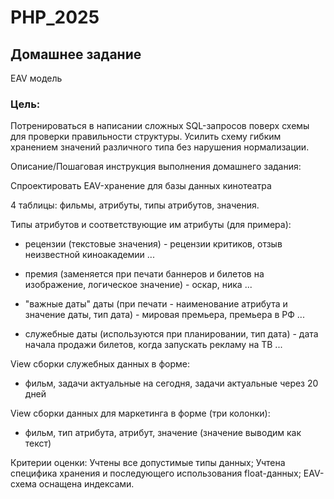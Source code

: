 # PHP_2025

## Домашнее задание
EAV модель
### Цель:
Потренироваться в написании сложных SQL-запросов поверх схемы для проверки правильности структуры.
Усилить схему гибким хранением значений различного типа без нарушения нормализации.

Описание/Пошаговая инструкция выполнения домашнего задания:

Спроектировать EAV-хранение для базы данных кинотеатра


4 таблицы: фильмы, атрибуты, типы атрибутов, значения.


Типы атрибутов и соответствующие им атрибуты (для примера):


- рецензии (текстовые значения) - рецензии критиков, отзыв неизвестной киноакадемии ...

- премия (заменяется при печати баннеров и билетов на изображение, логическое значение) - оскар, ника ...

- "важные даты" даты (при печати - наименование атрибута и значение даты, тип дата) - мировая премьера, премьера в РФ ...

- служебные даты (используются при планировании, тип дата) - дата начала продажи билетов, когда запускать рекламу на ТВ ...


View сборки служебных данных в форме:

- фильм, задачи актуальные на сегодня, задачи актуальные через 20 дней

View сборки данных для маркетинга в форме (три колонки):

- фильм, тип атрибута, атрибут, значение (значение выводим как текст)

Критерии оценки:
Учтены все допустимые типы данных;
Учтена специфика хранения и последующего использования float-данных;
EAV-схема оснащена индексами.
